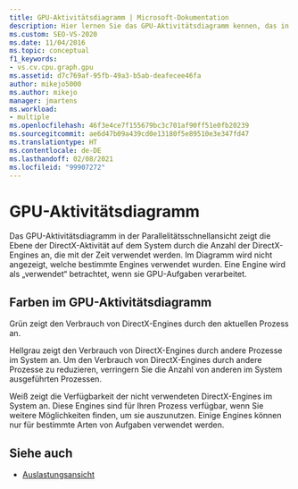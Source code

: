 ```yaml
---
title: GPU-Aktivitätsdiagramm | Microsoft-Dokumentation
description: Hier lernen Sie das GPU-Aktivitätsdiagramm kennen, das in Concurrency Visualizer die Menge der DirectX-Aktivität für das System anzeigt.
ms.custom: SEO-VS-2020
ms.date: 11/04/2016
ms.topic: conceptual
f1_keywords:
- vs.cv.cpu.graph.gpu
ms.assetid: d7c769af-95fb-49a3-b5ab-deafecee46fa
author: mikejo5000
ms.author: mikejo
manager: jmartens
ms.workload:
- multiple
ms.openlocfilehash: 46f3e4ce7f155679bc3c701af90ff51e0fb20239
ms.sourcegitcommit: ae6d47b09a439cd0e13180f5e89510e3e347fd47
ms.translationtype: HT
ms.contentlocale: de-DE
ms.lasthandoff: 02/08/2021
ms.locfileid: "99907272"
---
```

# <a name="gpu-activity-graph"></a>GPU-Aktivitätsdiagramm
Das GPU-Aktivitätsdiagramm in der Parallelitätsschnellansicht zeigt die Ebene der DirectX-Aktivität auf dem System durch die Anzahl der DirectX-Engines an, die mit der Zeit verwendet werden.  Im Diagramm wird nicht angezeigt, welche bestimmte Engines verwendet wurden.  Eine Engine wird als „verwendet“ betrachtet, wenn sie GPU-Aufgaben verarbeitet.

## <a name="gpu-activity-graph-colors"></a>Farben im GPU-Aktivitätsdiagramm
 Grün zeigt den Verbrauch von DirectX-Engines durch den aktuellen Prozess an.

 Hellgrau zeigt den Verbrauch von DirectX-Engines durch andere Prozesse im System an. Um den Verbrauch von DirectX-Engines durch andere Prozesse zu reduzieren, verringern Sie die Anzahl von anderen im System ausgeführten Prozessen.

 Weiß zeigt die Verfügbarkeit der nicht verwendeten DirectX-Engines im System an. Diese Engines sind für Ihren Prozess verfügbar, wenn Sie weitere Möglichkeiten finden, um sie auszunutzen. Einige Engines können nur für bestimmte Arten von Aufgaben verwendet werden.

## <a name="see-also"></a>Siehe auch
- [Auslastungsansicht](../profiling/utilization-view.md)